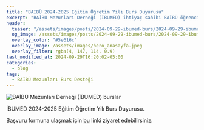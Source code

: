```yaml
---
title: "BAİBÜ 2024-2025 Eğitim Öğretim Yılı Burs Duyurusu"
excerpt: "BAİBÜ Mezunları Derneği (İBUMED) ihtiyaç sahibi BAİBÜ öğrencilerine burs vermeye devam etmektedir. "
header:
  teaser: "/assets/images/posts/2024-09-29-ibumed-burs/2024-09-29-ibumed-burs.jpeg"
  og_image: /assets/images/posts/2024-09-29-ibumed-burs/2024-09-29-ibumed-burs.jpeg
  overlay_color: "#5e616c"
  overlay_image: /assets/images/hero_anasayfa.jpeg
  overlay_filter: rgba(4, 147, 114, 0.9)
last_modified_at: 2024-09-29T16:20:02-05:00
categories:
  - blog
tags:
  - BAİBÜ Mezunları Burs Desteği
---
```




<img src="{{ site.url }}{{ site.baseurl }}/assets/images/posts/2024-09-29-ibumed-burs/2024-09-29-ibumed-burs.jpeg" alt="BAİBÜ Mezunları Derneği (İBUMED) burslar">

İBUMED 2024-2025 Eğitim Öğretim Yılı Burs Duyurusu.

Başvuru formuna ulaşmak için [bu](https://docs.google.com/forms/d/e/1FAIpQLSfHP2-t007BFfYXN-TJr_oHGZ-91dkYQjRrOJPP2dTZ4sIXTg/viewform) linki ziyaret edebilirsiniz. 